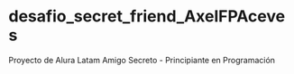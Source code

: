 # desafio_secret_friend_AxelFPAceves
Proyecto de Alura Latam Amigo Secreto - Principiante en Programación 
